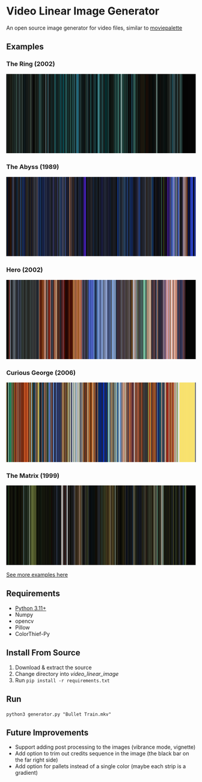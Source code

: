 # Video Linear Image Generator

An open source image generator for video files, similar to [moviepalette](https://moviepalette.com/)

## Examples

### The Ring (2002)

![The Ring (2002)](https://raw.githubusercontent.com/follower46/video_linear_image/main/examples/The%20Ring.mkv.png)

### The Abyss (1989)

![The Abyss (1989)](https://raw.githubusercontent.com/follower46/video_linear_image/main/examples/The%20Abyss.mp4.png)

### Hero (2002)

![Hero (2002)](https://raw.githubusercontent.com/follower46/video_linear_image/main/examples/Hero.mp4.png)

### Curious George (2006)

![Curious George (2006)](https://raw.githubusercontent.com/follower46/video_linear_image/main/examples/Curious%20George.mkv.png)

### The Matrix (1999)

![The Matrix (1999)](https://raw.githubusercontent.com/follower46/video_linear_image/main/examples/The%20Matrix.mp4.png)

[See more examples here](https://github.com/follower46/video_linear_image/tree/main/examples)

## Requirements

* [Python 3.11+](https://www.python.org/downloads)
* Numpy
* opencv
* Pillow
* ColorThief-Py

## Install From Source

1. Download & extract the source
2. Change directory into *video_linear_image*
3. Run `pip install -r requirements.txt`

## Run

`python3 generator.py "Bullet Train.mkv"`

## Future Improvements

* Support adding post processing to the images (vibrance mode, vignette)
* Add option to trim out credits sequence in the image (the black bar on the far right side)
* Add option for pallets instead of a single color (maybe each strip is a gradient)
